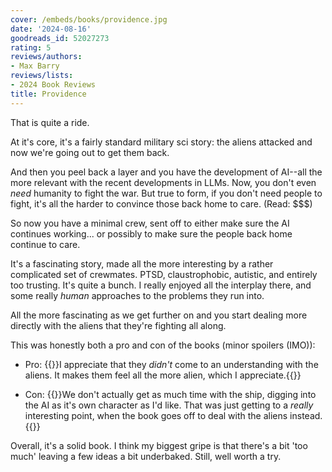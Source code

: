 ```yaml
---
cover: /embeds/books/providence.jpg
date: '2024-08-16'
goodreads_id: 52027273
rating: 5
reviews/authors:
- Max Barry
reviews/lists:
- 2024 Book Reviews
title: Providence
---
```

That is quite a ride. 

At it's core, it's a fairly standard military sci story: the aliens attacked and now we're going out to get them back. 

And then you peel back a layer and you have the development of AI--all the more relevant with the recent developments in LLMs. Now, you don't even *need* humanity to fight the war. But true to form, if you don't need people to fight, it's all the harder to convince those back home to care. (Read: $$$)

<!--more-->

So now you have a minimal crew, sent off to either make sure the AI continues working... or possibly to make sure the people back home continue to care. 

It's a fascinating story, made all the more interesting by a rather complicated set of crewmates. PTSD, claustrophobic, autistic, and entirely too trusting. It's quite a bunch. I really enjoyed all the interplay there, and some really *human* approaches to the problems they run into. 

All the more fascinating as we get further on and you start dealing more directly with the aliens that they're fighting all along. 

This was honestly both a pro and con of the books (minor spoilers (IMO)): 

* Pro: {{<spoiler>}}I appreciate that they *didn't* come to an understanding with the aliens. It makes them feel all the more alien, which I appreciate.{{</spoiler>}}

* Con: {{<spoiler>}}We don't actually get as much time with the ship, digging into the AI as it's own character as I'd like. That was just getting to a *really* interesting point, when the book goes off to deal with the aliens instead.{{</spoiler>}}

Overall, it's a solid book. I think my biggest gripe is that there's a bit 'too much' leaving a few ideas a bit underbaked. Still, well worth a try. 